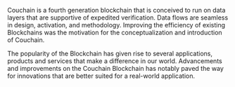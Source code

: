 Couchain is a fourth generation blockchain that is conceived to run on data layers that are supportive of expedited verification. Data flows are seamless in design, activation, and methodology. Improving the efficiency of existing Blockchains was the motivation for the conceptualization and introduction of Couchain.

The popularity of the Blockchain has given rise to several applications, products and services that make a difference in our world. Advancements and improvements on the Couchain Blockchain has notably paved the way for innovations that are better suited for a real-world application.
